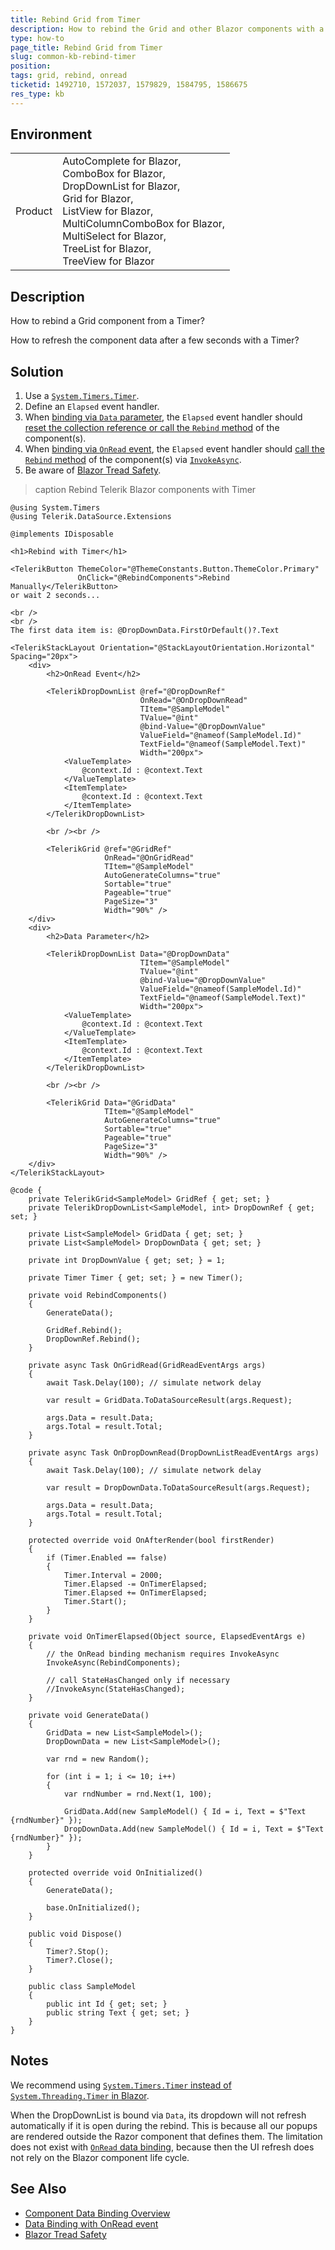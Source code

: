 ```yaml
---
title: Rebind Grid from Timer
description: How to rebind the Grid and other Blazor components with a Timer
type: how-to
page_title: Rebind Grid from Timer
slug: common-kb-rebind-timer
position: 
tags: grid, rebind, onread
ticketid: 1492710, 1572037, 1579829, 1584795, 1586675
res_type: kb
---
```


## Environment

<table>
    <tbody>
        <tr>
            <td>Product</td>
            <td>
                AutoComplete for Blazor, <br />
                ComboBox for Blazor, <br />
                DropDownList for Blazor, <br />
                Grid for Blazor, <br />
                ListView for Blazor, <br />
                MultiColumnComboBox for Blazor, <br />
                MultiSelect for Blazor, <br />
                TreeList for Blazor, <br />
                TreeView for Blazor
            </td>
        </tr>
    </tbody>
</table>

## Description

How to rebind a Grid component from a Timer?

How to refresh the component data after a few seconds with a Timer?

## Solution

1. Use a [`System.Timers.Timer`](https://learn.microsoft.com/en-us/dotnet/api/system.timers.timer).
1. Define an `Elapsed` event handler.
1. When [binding via `Data` parameter](slug://common-features-data-binding-overview), the `Elapsed` event handler should [reset the collection reference or call the `Rebind` method](slug://common-features-data-binding-overview#refresh-data) of the component(s).
1. When [binding via `OnRead` event](slug://common-features-data-binding-onread), the `Elapsed` event handler should [call the `Rebind` method](slug://common-features-data-binding-onread#refresh-data) of the component(s) via [`InvokeAsync`](https://stackoverflow.com/questions/65230621/statehaschanged-vs-invokeasyncstatehaschanged-in-blazor).
1. Be aware of [Blazor Tread Safety](https://blazor-university.com/components/multi-threaded-rendering/invokeasync/). 

>caption Rebind Telerik Blazor components with Timer

````RAZOR
@using System.Timers
@using Telerik.DataSource.Extensions

@implements IDisposable

<h1>Rebind with Timer</h1>

<TelerikButton ThemeColor="@ThemeConstants.Button.ThemeColor.Primary"
               OnClick="@RebindComponents">Rebind Manually</TelerikButton>
or wait 2 seconds...

<br />
<br />
The first data item is: @DropDownData.FirstOrDefault()?.Text

<TelerikStackLayout Orientation="@StackLayoutOrientation.Horizontal" Spacing="20px">
    <div>
        <h2>OnRead Event</h2>

        <TelerikDropDownList @ref="@DropDownRef"
                             OnRead="@OnDropDownRead"
                             TItem="@SampleModel"
                             TValue="@int"
                             @bind-Value="@DropDownValue"
                             ValueField="@nameof(SampleModel.Id)"
                             TextField="@nameof(SampleModel.Text)"
                             Width="200px">
            <ValueTemplate>
                @context.Id : @context.Text
            </ValueTemplate>
            <ItemTemplate>
                @context.Id : @context.Text
            </ItemTemplate>
        </TelerikDropDownList>

        <br /><br />

        <TelerikGrid @ref="@GridRef"
                     OnRead="@OnGridRead"
                     TItem="@SampleModel"
                     AutoGenerateColumns="true"
                     Sortable="true"
                     Pageable="true"
                     PageSize="3"
                     Width="90%" />
    </div>
    <div>
        <h2>Data Parameter</h2>

        <TelerikDropDownList Data="@DropDownData"
                             TItem="@SampleModel"
                             TValue="@int"
                             @bind-Value="@DropDownValue"
                             ValueField="@nameof(SampleModel.Id)"
                             TextField="@nameof(SampleModel.Text)"
                             Width="200px">
            <ValueTemplate>
                @context.Id : @context.Text
            </ValueTemplate>
            <ItemTemplate>
                @context.Id : @context.Text
            </ItemTemplate>
        </TelerikDropDownList>

        <br /><br />    

        <TelerikGrid Data="@GridData"
                     TItem="@SampleModel"
                     AutoGenerateColumns="true"
                     Sortable="true"
                     Pageable="true"
                     PageSize="3"
                     Width="90%" />
    </div>
</TelerikStackLayout>

@code {
    private TelerikGrid<SampleModel> GridRef { get; set; }
    private TelerikDropDownList<SampleModel, int> DropDownRef { get; set; }

    private List<SampleModel> GridData { get; set; }
    private List<SampleModel> DropDownData { get; set; }

    private int DropDownValue { get; set; } = 1;

    private Timer Timer { get; set; } = new Timer();

    private void RebindComponents()
    {
        GenerateData();

        GridRef.Rebind();
        DropDownRef.Rebind();
    }

    private async Task OnGridRead(GridReadEventArgs args)
    {
        await Task.Delay(100); // simulate network delay

        var result = GridData.ToDataSourceResult(args.Request);

        args.Data = result.Data;
        args.Total = result.Total;
    }

    private async Task OnDropDownRead(DropDownListReadEventArgs args)
    {
        await Task.Delay(100); // simulate network delay

        var result = DropDownData.ToDataSourceResult(args.Request);

        args.Data = result.Data;
        args.Total = result.Total;
    }

    protected override void OnAfterRender(bool firstRender)
    {
        if (Timer.Enabled == false)
        {
            Timer.Interval = 2000;
            Timer.Elapsed -= OnTimerElapsed;
            Timer.Elapsed += OnTimerElapsed;
            Timer.Start();
        }
    }

    private void OnTimerElapsed(Object source, ElapsedEventArgs e)
    {
        // the OnRead binding mechanism requires InvokeAsync
        InvokeAsync(RebindComponents);

        // call StateHasChanged only if necessary
        //InvokeAsync(StateHasChanged);
    }

    private void GenerateData()
    {
        GridData = new List<SampleModel>();
        DropDownData = new List<SampleModel>();

        var rnd = new Random();

        for (int i = 1; i <= 10; i++)
        {
            var rndNumber = rnd.Next(1, 100);

            GridData.Add(new SampleModel() { Id = i, Text = $"Text {rndNumber}" });
            DropDownData.Add(new SampleModel() { Id = i, Text = $"Text {rndNumber}" });
        }
    }

    protected override void OnInitialized()
    {
        GenerateData();

        base.OnInitialized();
    }

    public void Dispose()
    {
        Timer?.Stop();
        Timer?.Close();
    }

    public class SampleModel
    {
        public int Id { get; set; }
        public string Text { get; set; }
    }
}
````

## Notes

We recommend using [`System.Timers.Timer` instead of `System.Threading.Timer` in Blazor](https://stackoverflow.com/questions/19577296/thread-safety-of-system-timers-timer-vs-system-threading-timer).

When the DropDownList is bound via `Data`, its dropdown will not refresh automatically if it is open during the rebind. This is because all our popups are rendered outside the Razor component that defines them. The limitation does not exist with [`OnRead` data binding](slug://common-features-data-binding-onread), because then the UI refresh does not rely on the Blazor component life cycle.

## See Also

* [Component Data Binding Overview](slug://common-features-data-binding-overview)
* [Data Binding with OnRead event](slug://common-features-data-binding-onread)
* [Blazor Tread Safety](https://blazor-university.com/components/multi-threaded-rendering/invokeasync/)
